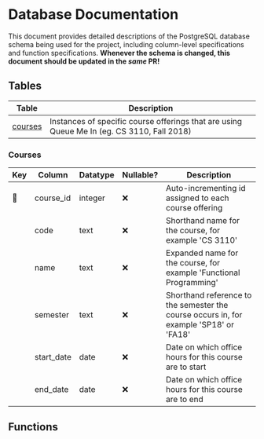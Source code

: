 # Database Documentation
This document provides detailed descriptions of the PostgreSQL database schema being used for the project, including column-level specifications and function specifications. **Whenever the schema is changed, this document should be updated in the _same_ PR!**

## Tables
|Table|Description|
|----|-----------|
|[courses](#courses)|Instances of specific course offerings that are using Queue Me In (eg. CS 3110, Fall 2018)|

### Courses
|Key|Column|Datatype|Nullable?|Description|
|---|---|---|---|---|
|🔑|course_id|integer|❌|Auto-incrementing id assigned to each course offering|
||code|text|❌|Shorthand name for the course, for example 'CS 3110'|
||name|text|❌|Expanded name for the course, for example 'Functional Programming'|
||semester|text|❌|Shorthand reference to the semester the course occurs in, for example 'SP18' or 'FA18'|
||start_date|date|❌|Date on which office hours for this course are to start|
||end_date|date|❌|Date on which office hours for this course are to end|

## Functions